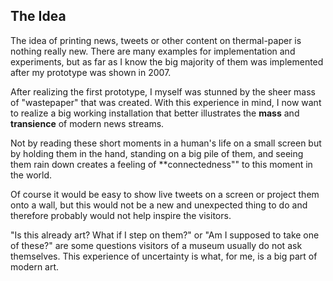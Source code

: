## The Idea ##

The idea of printing news, tweets or other content on thermal-paper is nothing really new.
There are many examples for implementation and experiments, but as far as I know the big majority of them was implemented after my prototype was shown in 2007.

After realizing the first prototype, I myself was stunned by the sheer mass of "wastepaper" that was created. With this experience in mind, I now want to realize a big working installation that better illustrates the **mass** and **transience** of modern news streams.

Not by reading these short moments in a human's life on a small screen but by holding them in the hand, standing on a big pile of them, and seeing them rain down creates a feeling of **connectedness"" to this moment in the world.

Of course it would be easy to show live tweets on a screen or project them onto a wall, but this would not be a new and unexpected thing to do and therefore probably would not help inspire the visitors.

"Is this already art? What if I step on them?" or "Am I supposed to take one of these?" are some questions visitors of a museum usually do not ask themselves. This experience of uncertainty is what, for me, is a big part of modern art.



